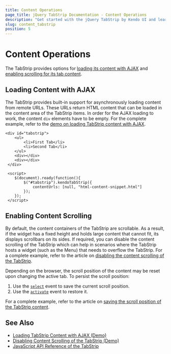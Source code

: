 ```yaml
---
title: Content Operations
page_title: jQuery TabStrip Documentation - Content Operations
description: "Get started with the jQuery TabStrip by Kendo UI and learn how to load its content with AJAX and implement scrolling for its content."
slug: content_tabstrip
position: 5
---
```


# Content Operations

The TabStrip provides options for [loading its content with AJAX](#loading-content-with-ajax) and [enabling scrolling for its tab content](#enabling-content-scrolling).

## Loading Content with AJAX

The TabStrip provides built-in support for asynchronously loading content from remote URLs. These URLs return HTML content that can be loaded in the content area of the TabStrip items. In order for the AJAX loading to work, the content `div` elements have to be empty. For the complete example, refer to the [demo on loading TabStrip content with AJAX](https://demos.telerik.com/kendo-ui/tabstrip/ajax).

    <div id="tabstrip">
        <ul>
            <li>First Tab</li>
            <li>Second Tab</li>
        </ul>
        <div></div>
        <div></div>
     </div>

     <script>
        $(document).ready(function(){
            $("#tabstrip").kendoTabStrip({
                contentUrls: [null, "html-content-snippet.html"]
            });
        });
     </script>

## Enabling Content Scrolling

By default, the content containers of the TabStrip are scrollable. As a result, if the widget has a fixed height and holds large content that cannot fit, its displays scrollbars on its sides. If required, you can disable the content scrolling of the TabStrip which can help in scenarios where the TabStrip hosts a widget (such as the Menu) that needs to overflow the TabStrip. For a complete example, refer to the article on [disabling the content scrolling of the TabStrip](/controls/navigation/tabstrip/how-to/disable-content-scrolling).

Depending on the browser, the scroll position of the content may be reset upon changing the active tab. To persist the scroll position:

1. Use the [`select`](/api/javascript/ui/tabstrip/events/select) event to save the current scroll position.
1. Use the [`activate`](/api/javascript/ui/tabstrip/events/activate) event to restore it.

For a complete example, refer to the article on [saving the scroll position of the TabStrip content](/controls/navigation/tabstrip/how-to/save-content-scroll-position).

## See Also

* [Loading TabStrip Content with AJAX (Demo)](https://demos.telerik.com/kendo-ui/tabstrip/ajax)
* [Disabling Content Scrolling of the TabStrip (Demo)](/controls/navigation/tabstrip/how-to/disable-content-scrolling)
* [JavaScript API Reference of the TabStrip](/api/javascript/ui/tabstrip)
